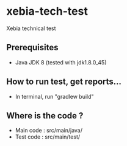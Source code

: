 # xebia-tech-test

Xebia technical test

## Prerequisites

- Java JDK 8 (tested with jdk1.8.0_45)

## How to run test, get reports...

- In terminal, run "gradlew build"

## Where is the code ?

- Main code : src/main/java/
- Test code : src/main/test/